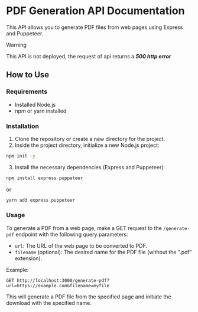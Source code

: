 # PDF Generation API Documentation

This API allows you to generate PDF files from web pages using Express and Puppeteer.

> [!warning]
>
> This API is not deployed, the request of api returns a ***500 http error***

## How to Use

### Requirements

- Installed Node.js
- npm or yarn installed

### Installation

1. Clone the repository or create a new directory for the project.
2. Inside the project directory, initialize a new Node.js project:

```bash
npm init -y
```

3. Install the necessary dependencies (Express and Puppeteer):

```bash
npm install express puppeteer
```

or

```bash
yarn add express puppeteer
```

### Usage

To generate a PDF from a web page, make a GET request to the `/generate-pdf` endpoint with the following query parameters:

- `url`: The URL of the web page to be converted to PDF.
- `filename` (optional): The desired name for the PDF file (without the ".pdf" extension).

Example:

```
GET http://localhost:3000/generate-pdf?url=https://example.com&filename=myfile
```

This will generate a PDF file from the specified page and initiate the download with the specified name.
